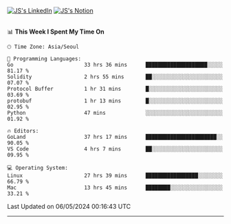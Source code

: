 
[![JS's LinkedIn](https://img.shields.io/badge/LinkedIn-blue?style=for-the-badge&logo=linkedin)](https://www.linkedin.com/in/jaeseung-lee-5a2a32139/) 
[![JS's Notion](https://img.shields.io/badge/Notion-black?style=for-the-badge&logo=notion)](https://bit.ly/ljswiki1) <br><br>
<!-- ![JS's GitHub stats](https://github-readme-stats-lemon-five.vercel.app/api?username=tkxkd0159&hide=contribs,prs,stars,issues&show_icons=true&theme=react&include_all_commits=true)   -->
<!-- ![Top Langs](https://github-readme-stats-lemon-five.vercel.app/api/top-langs/?username=tkxkd0159&layout=compact&hide=jupyter%20notebook,scss,html,css&langs_count=10)  -->


<!--START_SECTION:waka-->
📊 **This Week I Spent My Time On** 

```text
🕑︎ Time Zone: Asia/Seoul

💬 Programming Languages: 
Go                       33 hrs 36 mins      ████████████████████░░░░░   81.17 % 
Solidity                 2 hrs 55 mins       ██░░░░░░░░░░░░░░░░░░░░░░░   07.07 % 
Protocol Buffer          1 hr 31 mins        █░░░░░░░░░░░░░░░░░░░░░░░░   03.69 % 
protobuf                 1 hr 13 mins        █░░░░░░░░░░░░░░░░░░░░░░░░   02.95 % 
Python                   47 mins             ░░░░░░░░░░░░░░░░░░░░░░░░░   01.92 % 

🔥 Editors: 
GoLand                   37 hrs 17 mins      ███████████████████████░░   90.05 % 
VS Code                  4 hrs 7 mins        ██░░░░░░░░░░░░░░░░░░░░░░░   09.95 % 

💻 Operating System: 
Linux                    27 hrs 39 mins      █████████████████░░░░░░░░   66.79 % 
Mac                      13 hrs 45 mins      ████████░░░░░░░░░░░░░░░░░   33.21 % 
```


 Last Updated on 06/05/2024 00:16:43 UTC
<!--END_SECTION:waka-->

---
<!---
<a href="https://github.com/tkxkd0159/books">
  <img align="center" src="https://github-readme-stats-lemon-five.vercel.app/api/pin/?username=tkxkd0159&repo=books&theme=react" />
</a>
-->

<!---
- 🔭 I’m currently working on ...
- 🌱 I’m currently learning blockchain and distributed network
- 👯 I’m looking to collaborate on ...
- 🤔 I’m looking for help with ...
- 💬 Ask me about ...
- 📫 How to reach me: ...
- 😄 Pronouns: ...
- ⚡ Fun fact: ...
-->
